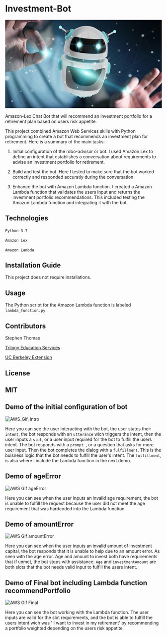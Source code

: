 # Investment-Bot


![bot_image](Resources/bot_image.png)


Amazon-Lex Chat Bot that will recommend an investment portfolio for a retirement plan based on users risk appetite. 

This project combined Amazon Web Services skills with Python programming to create a bot that recommends an investment plan for retirement. Here is a summary of the main tasks:

1. Initial configuration of the robo-advisor or bot. I used Amazon Lex to define an intent that establishes a conversation about requirements to advise an investment portfolio for retirement.

2. Build and test the bot. Here I tested to make sure that the bot worked correctly and responded accuratly during the conversation.

3. Enhance the bot with Amazon Lambda function. I created a Amazon Lambda function that validates the users input and returns the investment portfolio recommendations. This included testing the Amazon Lambda function and integrating it with the bot.


## Technologies

``` Python 3.7 ```

``` Amazon Lex ```

``` Amazon Lambda ```

## Installation Guide

This project does not require installations.


## Usage

The Python script for the Amazon Lambda function is labeled ``` lambda_function.py ```


## Contributors

Stephen Thomas

[Trilogy Education Services](https://www.trilogyed.com/)

[UC Berkeley Extension ](https://extension.berkeley.edu/)


## License 

MIT
---


## Demo of the initial configuration of bot

![AWS_Gif_Intro](Resources/AWS_Gif_Intro.gif)

Here you can see the user interacting with the bot, the user states their ``` intent ```, the bot responds with an ``` utterance ``` wich triggers the intent, then the user inputs a ``` slot ```, or a user input required for the bot to fulfill the users intent. The bot responds with a ```prompt ```, or a question that asks for more user input. Then the bot completes the dialog with a ``` fulfillment ```. This is the buisness logic that the bot needs to fulfill the user's intent. The ``` fulfillment ```, is also where I include the Lambda function in the next demo.


## Demo of ageError 

![AWS Gif ageError](Resources/AWS_Gif_ageError.gif)

Here you can see when the user inputs an invalid age requirement, the bot is unable to fulfill the request because the user did not meet the age requirement that was hardcoded into the Lambda function.


## Demo of amountError

![AWS Gif amountError](Resources/AWS_Gif_amountError.gif)

Here you can see when the user inputs an invalid amount of investment capital, the bot responds that it is unable to help due to an amount error. As seen with the age error. Age and amount to invest both have requirements that if unmet, the bot stops with assistance. ``` Age ``` and ``` investmentAmount ``` are both slots that the bot needs valid input to fulfill the users intent.


## Demo of Final bot including Lambda function recommendPortfolio

![AWS Gif Final](Resources/AWS_Gif_Final.gif)

Here you can see the bot working with the Lambda function. The user inputs are valid for the slot requirements, and the bot is able to fulfill the users intent wich was ' I want to invest in my retirement' by recommending a portfolio weighted depending on the users risk appetite.
